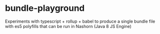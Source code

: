 # bundle-playground

Experiments with typescript + rollup + babel to produce a single bundle file with es5 polyfills
that can be run in Nashorn (Java 8 JS Engine)
